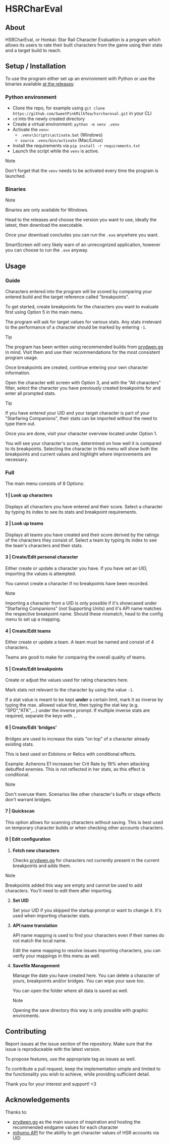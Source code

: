 # HSRCharEval

## About

HSRCharEval, or Honkai: Star Rail Character Evaluation is a program which allows its users to rate their built characters from the game using their stats and a target build to reach.

## Setup / Installation

To use the program either set up an environment with Python or use the binaries available [at the releases](https://github.com/SweetPinkMilkTea/hsrchareval/releases):

### Python environment 

- Clone the repo, for example using `git clone https://github.com/SweetPinkMilkTea/hsrchareval.git` in your CLI
- `cd` into the newly created directory
- Create a virtual environment: `python -m venv .venv`
- Activate the `venv`:
   - `.venv\Scripts\activate.bat` (Windows)
   - `source .venv/bin/activate` (Mac/Linux)
- Install the requirements via `pip install -r requirements.txt`
- Launch the script while the `venv` is active.

> [!NOTE]
> Don't forget that the `venv` needs to be activated every time the program is launched.

### Binaries

> [!NOTE]
> Binaries are only available for Windows.

Head to the releases and choose the version you want to use, ideally the latest, then download the executable.

Once your download concludes you can run the `.exe` anywhere you want.

SmartScreen will very likely warn of an unrecognized application, however you can choose to run the `.exe` anyway.

## Usage

### Guide

Characters entered into the program will be scored by comparing your entered build and the target reference called "breakpoints".

To get started, create breakpoints for the characters you want to evaluate first using Option 5 in the main menu.

The program will ask for target values for various stats. Any stats irrelevant to the performance of a character should be marked by entering `-1`.

> [!TIP]
> The program has been written using recommended builds from [prydwen.gg](https://www.prydwen.gg/star-rail/) in mind. Visit them and use their recommendations for the most consistent program usage.

Once breakpoints are created, continue entering your own character information.

Open the character edit screen with Option 3, and with the "All characters" filter, select the character you have previously created breakpoints for and enter all prompted stats.

> [!TIP]
> If you have entered your UID and your target character is part of your "Starfaring Companions", their stats can be imported without the need to type them out.

Once you are done, visit your character overview located under Option 1.

You will see your character's score, determined on how well it is compared to its breakpoints. Selecting the character in this menu will show both the breakpoints and current values and highlight where improvements are necessary.

### Full

The main menu consists of 8 Options:

#### 1 | Look up characters

Displays all characters you have entered and their score. Select a character by typing its index to see its stats and breakpoint requirements.

#### 2 | Look up teams

Displays all teams you have created and their score derived by the ratings of the characters they consist of. Select a team by typing its index to see the team's characters and their stats.

#### 3 | Create/Edit personal character

Either create or update a character you have. If you have set an UID, importing the values is attempted.

You cannot create a character if no breakpoints have been recorded.

> [!NOTE]
> Importing a character from a UID is only possible if it's showcased under "Starfaring Companions" (not Supporting Units) and it's API name matches the respective breakpoint name.
> Should these mismatch, head to the config menu to set up a mapping.

#### 4 | Create/Edit teams

Either create or update a team. A team must be named and consist of 4 characters.

Teams are good to make for comparing the overall quality of teams.

#### 5 | Create/Edit breakpoints

Create or adjust the values used for rating characters here.

Mark stats not relevant to the character by using the value `-1`.

If a stat value is meant to be kept **under** a certain limit, mark it as inverse by typing the max. allowed value first, then typing the stat key (e.g. "SPD","ATK",...) under the inverse prompt. If multiple inverse stats are required, separate the keys with `,`.

#### 6 | Create/Edit 'bridges'

Bridges are used to increase the stats "on top" of a character already existing stats.

This is best used on Eidolons or Relics with conditional effects.

Example:
Acherons E1 increases her Crit Rate by 18% when attacking debuffed enemies. This is not reflected in her stats, as this effect is conditional.

> [!NOTE]
> Don't overuse them. Scenarios like other character's buffs or stage effects don't warrant bridges.

#### 7 | Quickscan

This option allows for scanning characters without saving. This is best used on temporary character builds or when checking other accounts characters.

#### 0 | Edit configuration

1.  **Fetch new characters**

    Checks [prydwen.gg](https://www.prydwen.gg/star-rail/) for characters not currently present in the current breakpoints and adds them.

> [!NOTE]
> Breakpoints added this way are empty and cannot be used to add characters. You'll need to edit them after importing.

2.  **Set UID**

    Set your UID if you skipped the startup prompt or want to change it. It's used when importing character stats.

3.  **API name translation**
    
    API name mapping is used to find your characters even if their names do not match the local name.

    Edit the name mapping to resolve issues importing characters, you can verify your mappings in this menu as well.

4. **Savefile Management**

    Manage the date you have created here. You can delete a character of yours, breakpoints and/or bridges. You can wipe your save too.

    You can open the folder where all data is saved as well.

    > [!NOTE]
    > Opening the save directory this way is only possible with graphic enviroments.

## Contributing

Report issues at the issue section of the repository. Make sure that the issue is reproduceable with the latest version.

To propose features, use the appropriate tag as issues as well.

To contribute a pull request, keep the implementation simple and limited to the functionality you wish to achieve, while providing sufficient detail.

Thank you for your interest and support! <3

## Acknowledgements

Thanks to:
- [prydwen.gg](https://www.prydwen.gg/star-rail/) as the main source of inspiration and hosting the recommended endgame values for each character
- [mihomo API](https://github.com/MetaCubeX/mihomo) for the ability to get character values of HSR accounts via UID